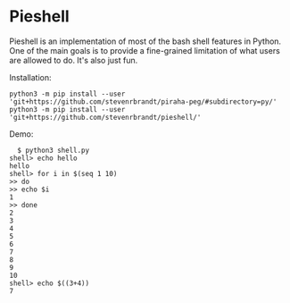 # Pieshell

Pieshell is an implementation of most of the bash shell features in Python. One of the main goals is to provide a fine-grained limitation of what users are allowed to do. It's also just fun.

Installation:

```
python3 -m pip install --user 'git+https://github.com/stevenrbrandt/piraha-peg/#subdirectory=py/'
python3 -m pip install --user 'git+https://github.com/stevenrbrandt/pieshell/'
```

Demo:
```
  $ python3 shell.py
shell> echo hello
hello
shell> for i in $(seq 1 10)
>> do
>> echo $i
1
>> done
2
3
4
5
6
7
8
9
10
shell> echo $((3+4))
7
```
